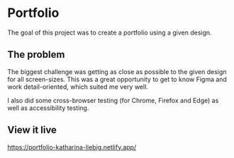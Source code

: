 # Portfolio

The goal of this project was to create a portfolio using a given design.

## The problem

The biggest challenge was getting as close as possible to the given design for all screen-sizes. This was a great opportunity to get to know Figma and work detail-oriented, which suited me very well.

I also did some cross-browser testing (for Chrome, Firefox and Edge) as well as accessibility testing.

## View it live

https://portfolio-katharina-liebig.netlify.app/